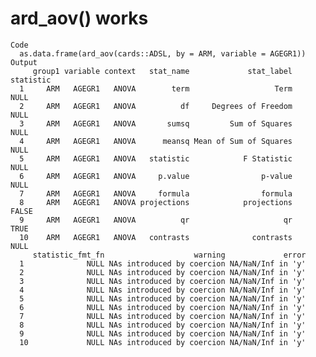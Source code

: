 # ard_aov() works

    Code
      as.data.frame(ard_aov(cards::ADSL, by = ARM, variable = AGEGR1))
    Output
         group1 variable context   stat_name             stat_label statistic
      1     ARM   AGEGR1   ANOVA        term                   Term      NULL
      2     ARM   AGEGR1   ANOVA          df     Degrees of Freedom      NULL
      3     ARM   AGEGR1   ANOVA       sumsq         Sum of Squares      NULL
      4     ARM   AGEGR1   ANOVA      meansq Mean of Sum of Squares      NULL
      5     ARM   AGEGR1   ANOVA   statistic            F Statistic      NULL
      6     ARM   AGEGR1   ANOVA     p.value                p-value      NULL
      7     ARM   AGEGR1   ANOVA     formula                formula          
      8     ARM   AGEGR1   ANOVA projections            projections     FALSE
      9     ARM   AGEGR1   ANOVA          qr                     qr      TRUE
      10    ARM   AGEGR1   ANOVA   contrasts              contrasts      NULL
         statistic_fmt_fn                    warning             error
      1              NULL NAs introduced by coercion NA/NaN/Inf in 'y'
      2              NULL NAs introduced by coercion NA/NaN/Inf in 'y'
      3              NULL NAs introduced by coercion NA/NaN/Inf in 'y'
      4              NULL NAs introduced by coercion NA/NaN/Inf in 'y'
      5              NULL NAs introduced by coercion NA/NaN/Inf in 'y'
      6              NULL NAs introduced by coercion NA/NaN/Inf in 'y'
      7              NULL NAs introduced by coercion NA/NaN/Inf in 'y'
      8              NULL NAs introduced by coercion NA/NaN/Inf in 'y'
      9              NULL NAs introduced by coercion NA/NaN/Inf in 'y'
      10             NULL NAs introduced by coercion NA/NaN/Inf in 'y'

